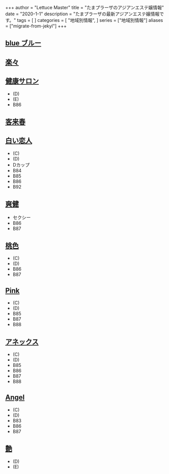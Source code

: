 +++
author = "Lettuce Master"
title = "たまプラーザのアジアンエステ嬢情報"
date = "2020-1-1"
description = "たまプラーザの最新アジアンエステ嬢情報です。"
tags = [
]
categories = [
    "地域別情報",
]
series = ["地域別情報"]
aliases = ["migrate-from-jekyl"]
+++

## [blue ブルー](http://tamaplazarelax.fun/)
## [楽々](http://rakurakuest.xyz/)
## [健康サロン](http://esthe-relax.pink/)
- (D)
- (E)
- B86
## [客来春](http://kixyakuraicixyun.este88.com/)
## [白い恋人](http://koibito.mznab.com/)
- (C)
- (D)
- Dカップ
- B84
- B85
- B86
- B92
## [爽健](http://relax-esthe.biz/)
- セクシー
- B86
- B87
## [桃色](http://www.momoiro.mensest.com/)
- (C)
- (D)
- B86
- B87
## [Pink](http://www.pink.estjpn.com/)
- (C)
- (D)
- B85
- B87
- B88
## [アネックス](http://www.annex.aromanv.com/)
- (C)
- (D)
- B85
- B86
- B87
- B88
## [Angel](http://www.angel.relaxmens.com/)
- (C)
- (D)
- B83
- B86
- B87
## [艶](https://r-kashiwa.biz/)
- (D)
- (E)
